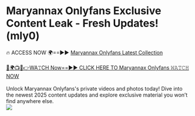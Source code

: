 # Maryannax Onlyfans Exclusive Content Leak - Fresh Updates! (mly0)

🔥 ACCESS NOW 🌍==►► <a href="https://tinyurl.com/kvy9nzfs" rel="nofollow">Maryannax Onlyfans Latest Collection</a>
<br><br>
[🔴🌍📺📱👉WA𝚃CH Now==►► CLICK HERE TO Maryannax Onlyfans 𝚆𝙰𝚃𝙲𝙷 NOW](https://tinyurl.com/kvy9nzfs)
<br><br>
Unlock Maryannax Onlyfans's private videos and photos today! Dive into the newest 2025 content updates and explore exclusive material you won’t find anywhere else.
<br>
<a href="https://tinyurl.com/kvy9nzfs" rel="nofollow" data-target="animated-image.originalLink"><img src="https://camo.githubusercontent.com/8a4f000d20f83aca3bf7ec5f350d767afa0574a8a352519fd8cfa583a6f93a33/68747470733a2f2f692e696d6775722e636f6d2f644a486b345a712e676966" data-canonical-src="https://i.imgur.com/dJHk4Zq.gif" style="max-width: 100%; display: inline-block;" data-target="animated-image.originalImage"></a>
<br>

